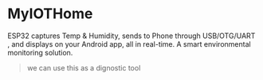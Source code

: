 # MyIOTHome
ESP32 captures Temp &amp; Humidity, sends to Phone through USB/OTG/UART , and displays on your Android app, all in real-time. A smart environmental monitoring solution.
> we can use this as a dignostic tool
